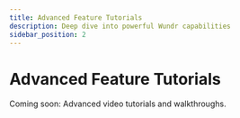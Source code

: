 ```yaml
---
title: Advanced Feature Tutorials
description: Deep dive into powerful Wundr capabilities
sidebar_position: 2
---
```


# Advanced Feature Tutorials

Coming soon: Advanced video tutorials and walkthroughs.
